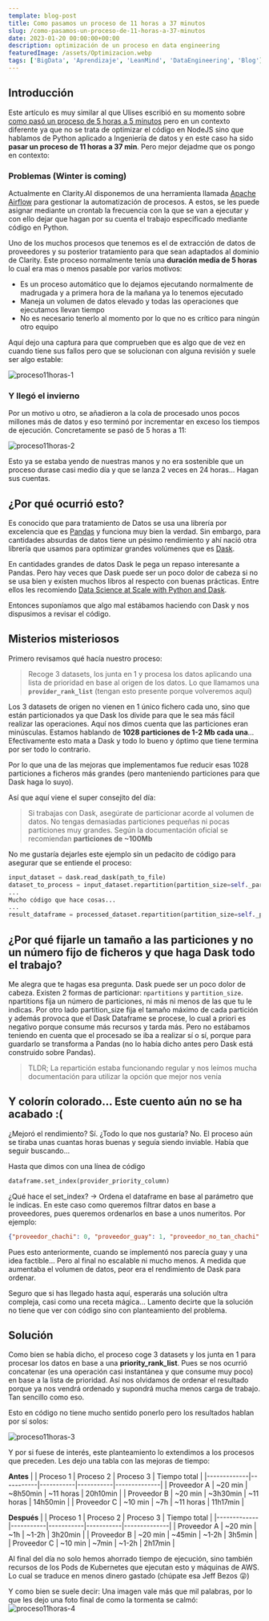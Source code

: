 ```yaml
---
template: blog-post
title: Como pasamos un proceso de 11 horas a 37 minutos
slug: /como-pasamos-un-proceso-de-11-horas-a-37-minutos
date: 2023-01-20 00:00:00+00:00
description: optimización de un proceso en data engineering
featuredImage: /assets/Optimizacion.webp
tags: ['BigData', 'Aprendizaje', 'LeanMind', 'DataEngineering', 'Blog']
---
```

## Introducción

Este artículo es muy similar al que Ulises escribió en su momento sobre [como pasó un proceso de 5 horas a 5 minutos](https://ulisesantana.dev/blog/2022/como-pase-un-proceso-en-nodejs-de-5-horas-a-5-minutos/) pero en un contexto diferente ya que no se trata de optimizar el código en NodeJS sino que hablamos de Python aplicado a Ingeniería de datos y en este caso ha sido **pasar un proceso de 11 horas a 37 min**. Pero mejor dejadme que os pongo en contexto:

### Problemas (Winter is coming)

Actualmente en Clarity.AI disponemos de una herramienta llamada [Apache Airflow](https://airflow.apache.org/) para gestionar la automatización de procesos. A estos, se les puede asignar mediante un crontab la frecuencia con la que se van a ejecutar y con ello dejar que hagan por su cuenta el trabajo especificado mediante código en Python.

Uno de los muchos procesos que tenemos es el de extracción de datos de proveedores y su posterior tratamiento para que sean adaptados al dominio de Clarity. Este proceso normalmente tenía una **duración media de 5 horas** lo cual era mas o menos pasable por varios motivos:

- Es un proceso automático que lo dejamos ejecutando normalmente de madrugada y a primera hora de la mañana ya lo tenemos ejecutado
- Maneja un volumen de datos elevado y todas las operaciones que ejecutamos llevan tiempo
- No es necesario tenerlo al momento por lo que no es crítico para ningún otro equipo

Aquí dejo una captura para que comprueben que es algo que de vez en cuando tiene sus fallos pero que se solucionan con alguna revisión y suele ser algo estable:

![proceso11horas-1](/static/assets/proceso11horas-1.png " ")

### Y llegó el invierno

Por un motivo u otro, se añadieron a la cola de procesado unos pocos millones más de datos y eso terminó por incrementar en exceso los tiempos de ejecución. Concretamente se pasó de 5 horas a 11:

![proceso11horas-2](/static/assets/proceso11horas-2.png " ")

Esto ya se estaba yendo de nuestras manos y no era sostenible que un proceso durase casi medio día y que se lanza 2 veces en 24 horas... Hagan sus cuentas.

## ¿Por qué ocurrió esto?

Es conocido que para tratamiento de Datos se usa una librería por excelencia que es [Pandas](https://pandas.pydata.org/) y funciona muy bien la verdad. Sin embargo, para cantidades absurdas de datos tiene un pésimo rendimiento y ahí nació otra librería que usamos para optimizar grandes volúmenes que es [Dask](https://www.dask.org/).

En cantidades grandes de datos Dask le pega un repaso interesante a Pandas. Pero hay veces que Dask puede ser un poco dolor de cabeza si no se usa bien y existen muchos libros al respecto con buenas prácticas. Entre ellos les recomiendo [Data Science at Scale with Python and Dask](https://www.amazon.es/Data-Science-Scale-Python-Dask/dp/1617295604).

Entonces suponíamos que algo mal estábamos haciendo con Dask y nos dispusimos a revisar el código.

## Misterios misteriosos

Primero revisamos qué hacía nuestro proceso:

> Recoge 3 datasets, los junta en 1 y procesa los datos aplicando una lista de prioridad en base al origen de los datos. Lo que llamamos una **`provider_rank_list`** (tengan esto presente porque volveremos aquí)

Los 3 datasets de origen no vienen en 1 único fichero cada uno, sino que están particionados ya que Dask los divide para que le sea más fácil realizar las operaciones. Aquí nos dimos cuenta que las particiones eran minúsculas. Estamos hablando de **1028 particiones de 1-2 Mb cada una**... Efectivamente esto mata a Dask y todo lo bueno y óptimo que tiene termina por ser todo lo contrario.

Por lo que una de las mejoras que implementamos fue reducir esas 1028 particiones a ficheros más grandes (pero manteniendo particiones para que Dask haga lo suyo).

Así que aquí viene el super consejito del día:

> Si trabajas con Dask, asegúrate de particionar acorde al volumen de datos. No tengas demasiadas particiones pequeñas ni pocas particiones muy grandes. Según la documentación oficial se recomiendan **particiones de ~100Mb**

No me gustaría dejarles este ejemplo sin un pedacito de código para asegurar que se entiende el proceso:

```python
input_dataset = dask.read_dask(path_to_file)
dataset_to_process = input_dataset.repartition(partition_size=self._partition_size) # Arreglamos la entrada para asegurarnos que lo que nos viene no nos rompe nada
...
Mucho código que hace cosas...
...
result_dataframe = processed_dataset.repartition(partition_size=self._partition_size) # Fijamos en la salida el mismo tamaño por si durante el proceso ha crecido el volumen de datos
```

## ¿Por qué fijarle un tamaño a las particiones y no un número fijo de ficheros y que haga Dask todo el trabajo?

Me alegra que te hagas esa pregunta. Dask puede ser un poco dolor de cabeza. Existen 2 formas de particionar: `npartitions` y `partition_size`. npartitions fija un número de particiones, ni más ni menos de las que tu le indicas. Por otro lado partition_size fija el tamaño máximo de cada partición y además provoca que el Dask Dataframe se procese, lo cual a priori es negativo porque consume más recursos y tarda más. Pero no estábamos teniendo en cuenta que el procesado se iba a realizar sí o sí, porque para guardarlo se transforma a Pandas (no lo había dicho antes pero Dask está construido sobre Pandas).

> TLDR; La repartición estaba funcionando regular y nos leímos mucha documentación para utilizar la opción que mejor nos venía

## Y colorín colorado... Este cuento aún no se ha acabado :(

¿Mejoró el rendimiento? Sí. ¿Todo lo que nos gustaría? No. El proceso aún se tiraba unas cuantas horas buenas y seguía siendo inviable. Había que seguir buscando...

Hasta que dimos con una línea de código

```python
dataframe.set_index(provider_priority_column)
```

¿Qué hace el set_index? -> Ordena el dataframe en base al parámetro que le indicas. En este caso como queremos filtrar datos en base a proveedores, pues queremos ordenarlos en base a unos numeritos. Por ejemplo:

```json
{"proveedor_chachi": 0, "proveedor_guay": 1, "proveedor_no_tan_chachi": 2}
```

Pues esto anteriormente, cuando se implementó nos parecía guay y una idea factible... Pero al final no escalable ni mucho menos. A medida que aumentaba el volumen de datos, peor era el rendimiento de Dask para ordenar.

Seguro que si has llegado hasta aquí, esperarás una solución ultra compleja, casi como una receta mágica... Lamento decirte que la solución no tiene que ver con código sino con planteamiento del problema.

## Solución

Como bien se había dicho, el proceso coge 3 datasets y los junta en 1 para procesar los datos en base a una **priority_rank_list**. Pues se nos ocurrió concatenar (es una operación casi instantánea y que consume muy poco) en base a la lista de prioridad. Así nos olvidamos de ordenar el resultado porque ya nos vendrá ordenado y supondrá mucha menos carga de trabajo. Tan sencillo como eso.

Esto en código no tiene mucho sentido ponerlo pero los resultados hablan por sí solos:

![proceso11horas-3](/static/assets/proceso11horas-3.jpeg " ")

Y por si fuese de interés, este planteamiento lo extendimos a los procesos que preceden. Les dejo una tabla con las mejoras de tiempo:

**Antes**
|             | Proceso 1 | Proceso 2 | Proceso 3 | Tiempo total |
|-------------|-----------|-----------|-----------|--------------|
| Proveedor A | ~20 min   | ~8h50min  | ~11 horas | 20h10min     |
| Proveedor B | ~20 min   | ~3h30min  | ~11 horas | 14h50min     |
| Proveedor C | ~10 min   | ~7h       | ~11 horas | 11h17min     |

**Después**
|             | Proceso 1 | Proceso 2 | Proceso 3 | Tiempo total |
|-------------|-----------|-----------|-----------|--------------|
| Proveedor A | ~20 min   | ~1h       | ~1-2h     | 3h20min      |
| Proveedor B | ~20 min   | ~45min    | ~1-2h     | 3h5min       |
| Proveedor C | ~10 min   | ~7min     | ~1-2h     | 2h17min      |

Al final del día no solo hemos ahorrado tiempo de ejecución, sino también recursos de los Pods de Kubernetes que ejecutan esto y máquinas de AWS. Lo cual se traduce en menos dinero gastado (chúpate esa Jeff Bezos :stuck_out_tongue_winking_eye:)

Y como bien se suele decir: Una imagen vale más que mil palabras, por lo que les dejo una foto final de como la tormenta se calmó:
![proceso11horas-4](/static/assets/proceso11horas-4.png " ")
